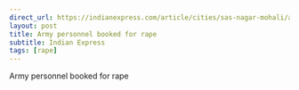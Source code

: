 ```yaml
---
direct_url: https://indianexpress.com/article/cities/sas-nagar-mohali/army-personnel-booked-for-rape-8319292/
layout: post
title: Army personnel booked for rape
subtitle: Indian Express
tags: [rape]
---
```


Army personnel booked for rape